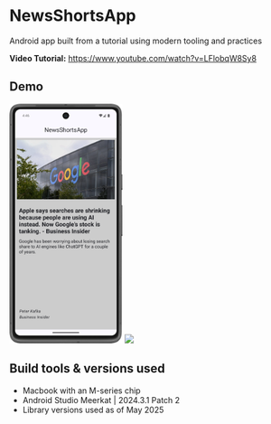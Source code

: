 # NewsShortsApp
Android app built from a tutorial using modern tooling and practices

**Video Tutorial:** https://www.youtube.com/watch?v=LFlobqW8Sy8

## Demo
<img src="demo/app-screenshot.png" width="200"></img>
<img src="demo/app-demo.gif" width="200"></img>

## Build tools & versions used
- Macbook with an M-series chip
- Android Studio Meerkat | 2024.3.1 Patch 2
- Library versions used as of May 2025

